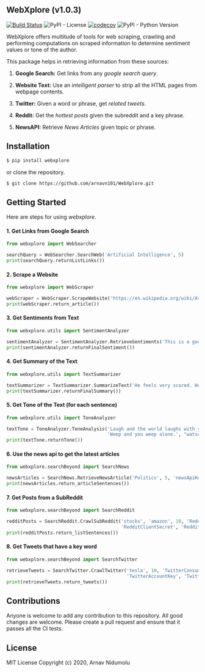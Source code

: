 
## WebXplore (v1.0.3)

[![Build Status](https://travis-ci.org/arnavn101/WebXplore.svg?branch=master)](https://travis-ci.org/arnavn101/WebXplore)
![PyPI - License](https://img.shields.io/pypi/l/webxplore)
[![codecov](https://codecov.io/gh/arnavn101/WebXplore/branch/master/graph/badge.svg)](https://codecov.io/gh/arnavn101/WebXplore) 
![PyPI - Python Version](https://img.shields.io/pypi/pyversions/webxplore)

WebXplore offers multitude of tools for web scraping, crawling
and performing computations on scraped information to determine sentiment
values or tone of the author.

This package helps in retrieving information from these sources:

1) **Google Search:** Get links from any *google search query*.

2) **Website Text:** Use an *intelligent parser* to strip all the HTML pages from webpage contents.

3) **Twitter:** Given a word or phrase, get *related tweets*.

4) **Reddit:** Get the *hottest posts* given the subreddit and a key phrase.

5) **NewsAPI:** Retrieve *News Articles* given topic or phrase.

## Installation
```bash
$ pip install webxplore
```

or clone the repository.

```bash
$ git clone https://github.com/arnavn101/WebXplore.git
```

## Getting Started

Here are steps for using *webxplore*. 

#### 	1. Get Links from Google Search

```python
from webxplore import WebSearcher

searchQuery = WebSearcher.SearchWeb('Artificial Intelligence', 5)
print(searchQuery.returnListLinks())
```

#### 	2. Scrape a Website

```python
from webxplore import WebScraper

webScraper = WebScraper.ScrapeWebsite('https://en.wikipedia.org/wiki/Artificial_intelligence')
print(webScraper.return_article())
```

#### 	3. Get Sentiments from Text

```python
from webxplore.utils import SentimentAnalyzer

sentimentAnalyzer = SentimentAnalyzer.RetrieveSentiments('This is a good situation.')
print(sentimentAnalyzer.returnFinalSentiment())
```

#### 	4. Get Summary of the Text

```python
from webxplore.utils import TextSummarizer

textSummarizer = TextSummarizer.SummarizeText('He feels very scared. He wants to protect himself.', 1)
print(textSummarizer.returnFinalSummary())
```

#### 	5. Get Tone of the Text (for each sentence)

```python
from webxplore.utils import ToneAnalyzer

textTone = ToneAnalyzer.ToneAnalysis('Laugh and the world laughs with you.' +
                                     'Weep and you weep alone.', "watsonApiKey")
print(textTone.returnTone())

```

#### 	6. Use the news api to get the latest articles

```python
from webxplore.searchBeyond import SearchNews

newsArticles = SearchNews.RetrieveNewsArticle('Politics', 5, 'newsApiKey')
print(newsArticles.return_articleSentences())

```

#### 	7. Get Posts from a SubReddit

```python
from webxplore.searchBeyond import SearchReddit

redditPosts = SearchReddit.CrawlSubReddit('stocks', 'amazon', 10, 'RedditClientId',
                                          'RedditClientSecret', 'RedditUserAgent')
print(redditPosts.return_listSentences())

```

#### 	8. Get Tweets that have a key word

```python
from webxplore.searchBeyond import SearchTwitter

retrieveTweets = SearchTwitter.CrawlTwitter('tesla', 10, 'TwitterConsumerKey', 'TwitterConsumerSecret',
                                            'TwitterAccountKey', 'TwitterAccountSecret')
print(retrieveTweets.return_tweets())

```

## Contributions

Anyone is welcome to add any contribution to this repository.
All good changes are welcome. Please create a pull request and ensure that it passes
all the CI tests.

## License

MIT License Copyright (c) 2020, Arnav Nidumolu


